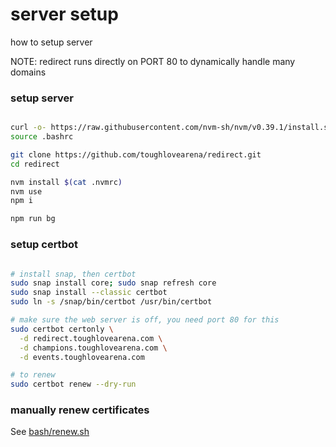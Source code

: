 # server setup

how to setup server

NOTE: redirect runs directly on PORT 80 to dynamically handle many domains

### setup server

```bash

curl -o- https://raw.githubusercontent.com/nvm-sh/nvm/v0.39.1/install.sh | bash
source .bashrc

git clone https://github.com/toughlovearena/redirect.git
cd redirect

nvm install $(cat .nvmrc)
nvm use
npm i

npm run bg

```

### setup certbot

```bash

# install snap, then certbot
sudo snap install core; sudo snap refresh core
sudo snap install --classic certbot
sudo ln -s /snap/bin/certbot /usr/bin/certbot

# make sure the web server is off, you need port 80 for this
sudo certbot certonly \
  -d redirect.toughlovearena.com \
  -d champions.toughlovearena.com \
  -d events.toughlovearena.com

# to renew
sudo certbot renew --dry-run

```

### manually renew certificates

See [bash/renew.sh](bash/renew.sh)
